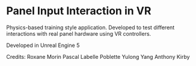 # Panel Input Interaction in VR
 
Physics-based training style application. Developed to test different interactions with real panel hardware using VR controllers.

Developed in Unreal Engine 5

Credits: 
Roxane Morin 
Pascal Labelle Poblette 
Yulong Yang
Anthony Kirby
